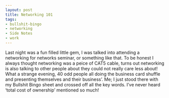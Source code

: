 ```yaml
---
layout: post
title: Networking 101
tags:
- bullshit-bingo
- networking
- Side Notes
- work
---
```

Last night was a fun filled little gem, I was talked into attending a networking for networks seminar, or something like that.
To be honest I always thought networking was a peice of CAT5 cable, turns out networking is also talking to other people about they could not really care less about!
What a strange evening, 40 odd people all doing the business card shuffle and presenting themselves and their business’. Me; I just stood there with my Bullshit Bingo sheet and crossed off all the key words. I’ve never heard ‘total cost of ownership’ mentioned so much!
